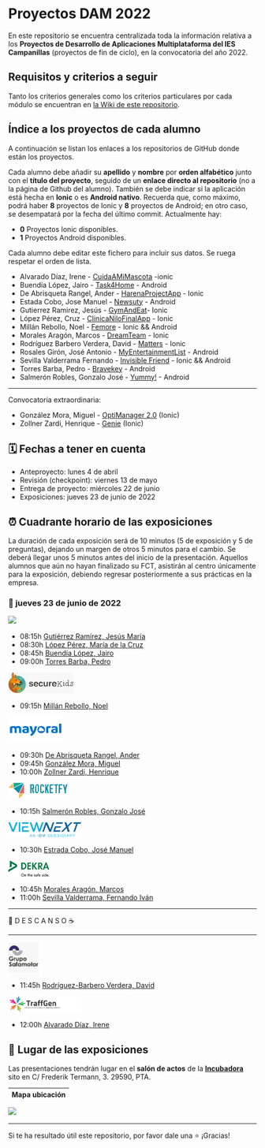 # Proyectos DAM 2022

En este repositorio se encuentra centralizada toda la información relativa a los **Proyectos de Desarrollo de Aplicaciones Multiplataforma del IES Campanillas** (proyectos de fin de ciclo), en la convocatoria del año 2022.

## Requisitos y criterios a seguir

Tanto los criterios generales como los criterios particulares por cada módulo se encuentran en [la Wiki de este repositorio](https://github.com/IESCampanillas/proyectos-dam-2022/wiki).

## Índice a los proyectos de cada alumno

A continuación se listan los enlaces a los repositorios de GitHub donde están los proyectos. 

Cada alumno debe añadir su **apellido** y **nombre** por **orden alfabético** junto con el **título del proyecto**, seguido de un **enlace directo al repositorio** (no a la página de Github del alumno). También se debe indicar si la aplicación está hecha en **Ionic** o es **Android nativo**. Recuerda que, como máximo, podrá haber **8** proyectos de Ionic y **8** proyectos de Android; en otro caso, se desempatará por la fecha del último commit. Actualmente hay:

- **0** Proyectos Ionic disponibles.
- **1** Proyectos Android disponibles.

Cada alumno debe editar este fichero para incluir sus datos. Se ruega respetar el orden de lista.

* Alvarado Díaz, Irene - [CuidaAMiMascota](https://github.com/IreneAlvaradoDiaz/cuida-a-mi-mascota.git) -ionic
* Buendía López, Jairo - [Task4Home](https://github.com/jairobuendia/ProyectoFinalTask4Home) - Android
* De Abrisqueta Rangel, Ander - [HarenaProjectApp](https://github.com/AnderDeAbrisqueta/HarenaProjectApp) - Ionic 
* Estada Cobo, Jose Manuel - [Newsuty](https://github.com/JoseEstradaC/Newsuty-Proyecto) - Android
* Gutierrez Ramirez, Jesús - [GymAndEat](https://github.com/Jesus-GR/ProyectoIntegradoDam2022)- Ionic
* López Pérez, Cruz - [ClinicaNiloFinalApp](https://github.com/mcruzlp/ClinicaNiloFinalApp.git) - Ionic
* Millán Rebollo, Noel - [Femore](https://github.com/NoelMillan/femore) - Ionic && Android
* Morales Aragón, Marcos - [DreamTeam](https://github.com/MarcosMoralesAragon/dreamTeam) - Ionic
* Rodríguez Barbero Verdera, David - [Matters](https://github.com/Davidrbv/Matters) - Ionic
* Rosales Girón, José Antonio - [MyEntertainmentList](https://github.com/joseantoniorosales/MyEntertainmentList) - Android
* Sevilla Valderrama Fernando - [Invisible Friend](https://github.com/FESEVA/invisibleFriend-project) - Ionic && Android
* Torres Barba, Pedro - [Bravekey](https://github.com/torrespedrob/BraveKey-Android) - Android
* Salmerón Robles, Gonzalo José - [Yummy!](https://github.com/gonzalosalmeron/yummy) - Android
----------------------------------
Convocatoria extraordinaria:
* González Mora, Miguel - [OptiManager 2.0](https://github.com/Miguelgm1693/Proyecto-OptiManager-2.0) (Ionic)
* Zollner Zardi, Henrique - [Genie](https://github.com/henrique2Zs/Genie) (Ionic)


## 🗓️ Fechas a tener en cuenta
* Anteproyecto: lunes 4 de abril
* Revisión (checkpoint): viernes 13 de mayo
* Entrega de proyecto: miércoles 22 de junio
* Exposiciones: jueves 23 de junio de 2022

## ⏰ Cuadrante horario de las exposiciones

La duración de cada exposición será de 10 minutos (5 de exposición y 5 de preguntas), dejando un margen de otros 5 minutos para el cambio. Se deberá llegar unos 5 minutos antes del inicio de la presentación. Aquellos alumnos que aún no hayan finalizado su FCT, asistirán al centro únicamente para la exposición, debiendo regresar posteriormente a sus prácticas en la empresa.

### :calendar: jueves 23 de junio de 2022

<img height="52px" src="accenture>-woBG.png">

* 08:15h [Gutiérrez Ramírez, Jesús María]()
* 08:30h [López Pérez, María de la Cruz]()
* 08:45h [Buendía López, Jairo](https://github.com/jairobuendia/ProyectoFinalTask4Home/blob/main/Task4HomePresentacion.pdf)
* 09:00h [Torres Barba, Pedro]()

<img height="42px" src="securekids.jpg">

* 09:15h [Millán Rebollo, Noel]()

<img height="52px" src="mayoral-woBG.png">

* 09:30h [De Abrisqueta Rangel, Ander](https://www.canva.com/design/DAFEXDTXM3s/13iywxghch0Ep7tQn4kLnQ/edit?utm_content=DAFEXDTXM3s&utm_campaign=designshare&utm_medium=link2&utm_source=sharebutton)
* 09:45h [González Mora, Miguel]()
* 10:00h [Zollner Zardi, Henrique]()

<img height="32px" src="Rocketfy-woBG.png">

* 10:15h [Salmerón Robles, Gonzalo José]()

<img height="30px" src="Viewnext-woBG.png">

* 10:30h [Estrada Cobo, José Manuel]()

<img height="32px" src="dekra-woBG.png">

* 10:45h [Morales Aragón, Marcos]()
* 11:00h [Sevilla Valderrama, Fernando Iván]()

<hr>

 🥪 D E S C A N S O ☕

<hr>

<img height="62px" src="safamotor.jpeg">

* 11:45h [Rodríguez-Barbero Verdera, David]()

<img height="32px" src="TraffGen Global-woBG.png">

* 12:00h [Alvarado Díaz, Irene]()


## :school: Lugar de las exposiciones

Las presentaciones tendrán lugar en el **salón de actos** de la [**Incubadora**](https://goo.gl/maps/VGMpWnnpCZJQbP21A) sito en C/ Frederik Termann, 3. 29590, PTA.

Mapa ubicación             | 
:-------------------------:|
<a href="https://goo.gl/maps/VGMpWnnpCZJQbP21A" target="_blank">
  <img src="https://github.com/IESCampanillas/proyectos-dam-2021/blob/master/IESCFP_mapa_ubicacion.png" width="300" />
</a>




<hr>

Si te ha resultado útil este repositorio, por favor dale una :star: ¡Gracias!
